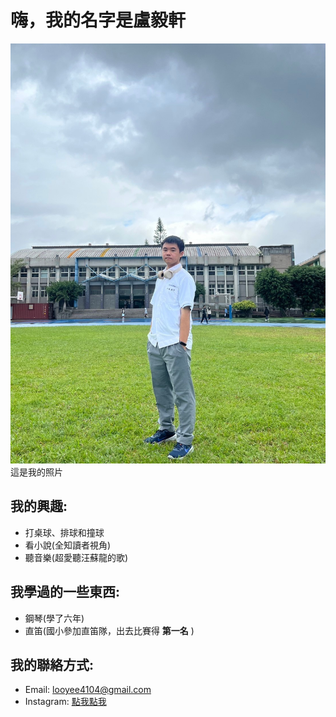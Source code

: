 # **嗨，我的名字是盧毅軒**
![我的照片](https://github.com/looyee4104-bot/Computer-Science-course/blob/90d19236cce47052864a1df5293dc10924df87ed/S__216236036.jpg)
這是我的照片

## 我的興趣:
- 打桌球、排球和撞球
- 看小說(全知讀者視角)
- 聽音樂(超愛聽汪蘇龍的歌)

## 我學過的一些東西:
- 鋼琴(學了六年)
- 直笛(國小參加直笛隊，出去比賽得 __第一名__ )

## 我的聯絡方式:
- Email: looyee4104@gmail.com
- Instagram: [點我點我](https://www.instagram.com/47loo_yee?igsh=dTZ4amticzBoM2ww&utm_source=qr)
